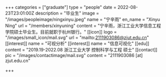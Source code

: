 +++
categories = ["graduate"]
type = "people"
date = 2022-08-23T23:01:00Z
description = "毕业生"
image = "/images/peopleimage/ningxinyu.jpeg"
name = "宁辛雨"
en_name = "Xinyu Ning"
url = "/members/xinyuning"
content = "宁辛雨，浙江工业大学信息工程学院硕士毕业生。目前就职于杭州银行。"
[[icon]]
logo = "/images/small_icon/mail.svg"
url = "mailto:2111903086@zjut.edu.cn"
[[interest]]
name = "可视分析"
[[interest]]
name = "信息可视化"
[[edu]]
content = "2019.19-2022.08 浙江工业大学 控制科学与工程 硕士"
[[contact]]
pic = "/images/contactimage/mail.svg"
content = "2111903086 [at] zjut.edu.cn"

+++